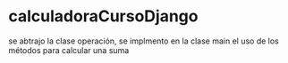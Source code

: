 # calculadoraCursoDjango


se abtrajo la clase operación, se implmento en la clase main el uso de los métodos para calcular una suma
